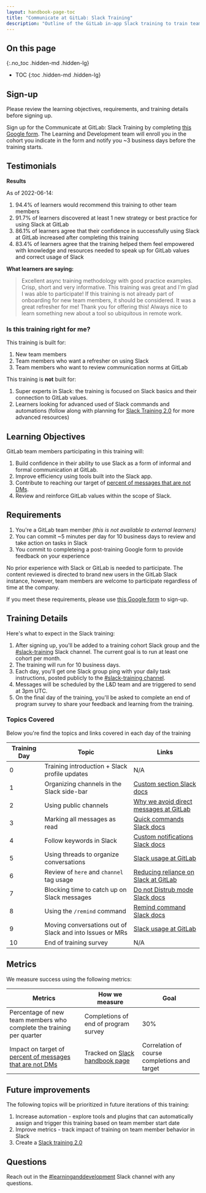 ```yaml
---
layout: handbook-page-toc
title: "Communicate at GitLab: Slack Training"
description: "Outline of the GitLab in-app Slack training to train team members on key communication norms at GitLab"
---
```


## On this page
{:.no_toc .hidden-md .hidden-lg}

- TOC
{:toc .hidden-md .hidden-lg}

## Sign-up

Please review the learning objectives, requirements, and training details before signing up.

Sign up for the Communicate at GitLab: Slack Training by completing [this Google form](https://docs.google.com/forms/d/e/1FAIpQLSe1pBLLFYOuoAyKssl9BtVGNlQXP08YYcudrlsKu0lic6apWQ/viewform?usp=sf_link). The Learning and Development team will enroll you in the cohort you indicate in the form and notify you ~3 business days before the training starts.

## Testimonials

**Results**

As of 2022-06-14:

1. 94.4% of learners would recommend this training to other team members
1. 91.7% of learners discovered at least 1 new strategy or best practice for using Slack at GitLab
1. 86.1% of learners agree that their confidence in successfully using Slack at GitLab increased after completing this training
1. 83.4% of learners agree that the training helped them feel empowered with knowledge and resources needed to speak up for GitLab values and correct usage of Slack

**What learners are saying:**

> Excellent async training methodology with good practice examples. Crisp, short and very informative.
>This training was great and I'm glad I was able to participate! If this training is not already part of onboarding for new team members, it should be considered.
>It was a great refresher for me!
>Thank you for offering this! Always nice to learn something new about a tool so ubiquitous in remote work.


### Is this training right for me?

This training is built for:

1. New team members
1. Team members who want a refresher on using Slack 
1. Team members who want to review communication norms at GitLab

This training is **not** built for:

1. Super experts in Slack: the training is focused on Slack basics and their connection to GitLab values.
1. Learners looking for advanced used of Slack commands and automations (follow along with planning for [Slack Training 2.0](https://gitlab.com/gitlab-com/people-group/learning-development/general/-/issues/356) for more advanced resources)


## Learning Objectives

GitLab team members participating in this training will:

1. Build confidence in their ability to use Slack as a form of informal and formal communication at GitLab.
1. Improve efficiency using tools built into the Slack app.
1. Contribute to reaching our target of [percent of messages that are not DMs](/handbook/communication/#why-we-track--of-messages-that-are-not-dms).
1. Review and reinforce GitLab values within the scope of Slack.

## Requirements

1. You're a GitLab team member _(this is not available to external learners)_
1. You can commit ~5 minutes per day for 10 business days to review and take action on tasks in Slack
1. You commit to completeing a post-training Google form to provide feedback on your experience

No prior experience with Slack or GitLab is needed to participate. The content reviewed is directed to brand new users in the GitLab Slack instance, however, team members are welcome to participate regardless of time at the company.

If you meet these requirements, please use [this Google form](https://docs.google.com/forms/d/e/1FAIpQLSe1pBLLFYOuoAyKssl9BtVGNlQXP08YYcudrlsKu0lic6apWQ/viewform?usp=sf_link) to sign-up.

## Training Details

Here's what to expect in the Slack training:

1. After signing up, you'll be added to a training cohort Slack group and the [#slack-training](https://app.slack.com/client/T02592416/C02MX7LTXK9) Slack channel. The current goal is to run at least one cohort per month.
1. The training will run for 10 business days.
1. Each day, you'll get one Slack group ping with your daily task instructions, posted publicly to the [#slack-training channel](https://app.slack.com/client/T02592416/C02MX7LTXK9/thread/G018JT50VH7-1641496150.005700).
1. Messages will be scheduled by the L&D team and are triggered to send at 3pm UTC.
1. On the final day of the training, you'll be asked to complete an end of program survey to share your feedback and learning from the training.

### Topics Covered

Below you're find the topics and links covered in each day of the training

| Training Day | Topic | Links |
| ----- | ----- | ---------- |
| 0 | Training introduction + Slack profile updates | N/A |
| 1 | Organizing channels in the Slack side-bar | [Custom section Slack docs](https://slack.com/help/articles/360043207674-Organize-your-sidebar-with-custom-sections) |
| 2 | Using public channels |[Why we avoid direct messages at GitLab](/handbook/communication/#avoid-direct-messages)|
| 3 | Marking all messages as read | [Quick commands Slack docs](https://slack.com/help/articles/201374536-Slack-keyboard-shortcuts) |
| 4 | Follow keywords in Slack | [Custom notifications Slack docs](https://slack.com/help/articles/4412437167251-Get-notified-about-topics-you-care-about) |
| 5 | Using threads to organize conversations | [Slack usage at GitLab](/handbook/communication/#slack) |
| 6 | Review of `here` and `channel` tag usage | [Reducing reliance on Slack at GitLab](/company/culture/all-remote/asynchronous) |
| 7 | Blocking time to catch up on Slack messages | [Do not Distrub mode Slack docs](https://slack.com/help/articles/214908388-Pause-notifications-with-Do-Not-Disturb#set-a-dnd-schedule) |
| 8 | Using the `/remind` command | [Remind command Slack docs](https://slack.com/help/articles/208423427-Set-a-reminder)|
| 9 | Moving conversations out of Slack and into Issues or MRs | [Slack usage at GitLab](/handbook/communication/#slack) |
| 10 | End of training survey | N/A |


## Metrics

We measure success using the following metrics:

| Metrics | How we measure | Goal |
| ----- | ----- | ----- |
| Percentage of new team members who complete the training per quarter | Completions of end of program survey | 30% |
| Impact on target of [percent of messages that are not DMs](/handbook/communication/#why-we-track--of-messages-that-are-not-dms) | Tracked on [Slack handbook page](/handbook/communication/#why-we-track--of-messages-that-are-not-dms) | Correlation of course completions and target |

## Future improvements

The following topics will be prioritized in future iterations of this training:

1. Increase automation - explore tools and plugins that can automatically assign and trigger this training based on team member start date
1. Improve metrics - track impact of training on team member behavior in Slack
1. Create a [Slack training 2.0](https://gitlab.com/gitlab-com/people-group/learning-development/general/-/issues/356)

## Questions

Reach out in the [#learninganddevelopment](https://app.slack.com/client/T02592416/CMRAWQ97W) Slack channel with any questions.

